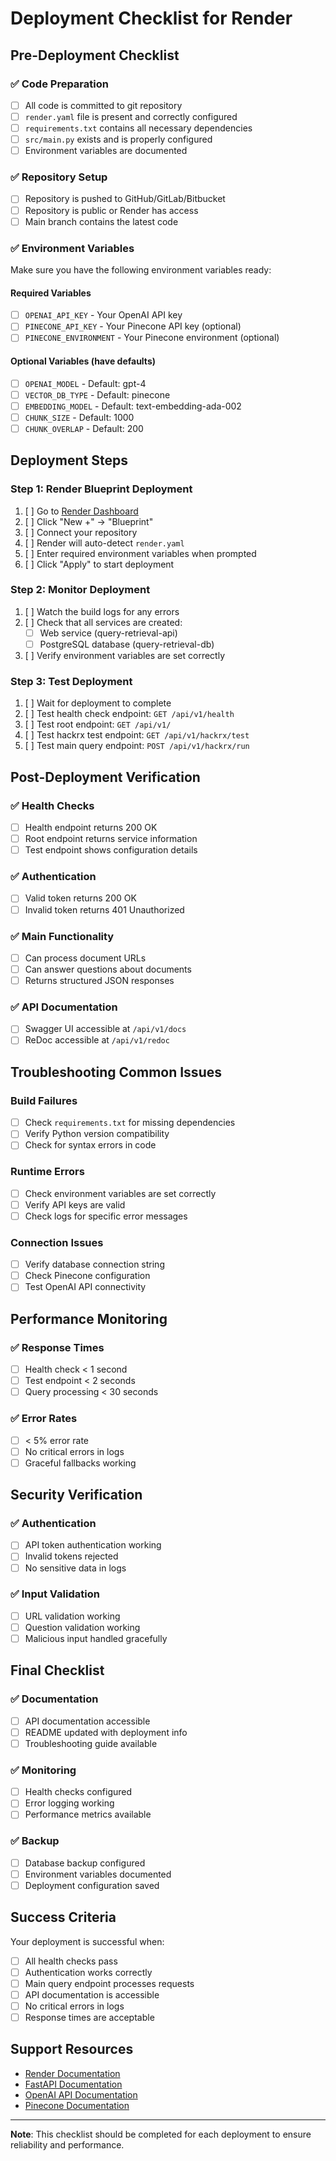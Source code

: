 # Deployment Checklist for Render

## Pre-Deployment Checklist

### ✅ Code Preparation
- [ ] All code is committed to git repository
- [ ] `render.yaml` file is present and correctly configured
- [ ] `requirements.txt` contains all necessary dependencies
- [ ] `src/main.py` exists and is properly configured
- [ ] Environment variables are documented

### ✅ Repository Setup
- [ ] Repository is pushed to GitHub/GitLab/Bitbucket
- [ ] Repository is public or Render has access
- [ ] Main branch contains the latest code

### ✅ Environment Variables
Make sure you have the following environment variables ready:

#### Required Variables
- [ ] `OPENAI_API_KEY` - Your OpenAI API key
- [ ] `PINECONE_API_KEY` - Your Pinecone API key (optional)
- [ ] `PINECONE_ENVIRONMENT` - Your Pinecone environment (optional)

#### Optional Variables (have defaults)
- [ ] `OPENAI_MODEL` - Default: gpt-4
- [ ] `VECTOR_DB_TYPE` - Default: pinecone
- [ ] `EMBEDDING_MODEL` - Default: text-embedding-ada-002
- [ ] `CHUNK_SIZE` - Default: 1000
- [ ] `CHUNK_OVERLAP` - Default: 200

## Deployment Steps

### Step 1: Render Blueprint Deployment
1. [ ] Go to [Render Dashboard](https://render.com)
2. [ ] Click "New +" → "Blueprint"
3. [ ] Connect your repository
4. [ ] Render will auto-detect `render.yaml`
5. [ ] Enter required environment variables when prompted
6. [ ] Click "Apply" to start deployment

### Step 2: Monitor Deployment
1. [ ] Watch the build logs for any errors
2. [ ] Check that all services are created:
   - [ ] Web service (query-retrieval-api)
   - [ ] PostgreSQL database (query-retrieval-db)
3. [ ] Verify environment variables are set correctly

### Step 3: Test Deployment
1. [ ] Wait for deployment to complete
2. [ ] Test health check endpoint: `GET /api/v1/health`
3. [ ] Test root endpoint: `GET /api/v1/`
4. [ ] Test hackrx test endpoint: `GET /api/v1/hackrx/test`
5. [ ] Test main query endpoint: `POST /api/v1/hackrx/run`

## Post-Deployment Verification

### ✅ Health Checks
- [ ] Health endpoint returns 200 OK
- [ ] Root endpoint returns service information
- [ ] Test endpoint shows configuration details

### ✅ Authentication
- [ ] Valid token returns 200 OK
- [ ] Invalid token returns 401 Unauthorized

### ✅ Main Functionality
- [ ] Can process document URLs
- [ ] Can answer questions about documents
- [ ] Returns structured JSON responses

### ✅ API Documentation
- [ ] Swagger UI accessible at `/api/v1/docs`
- [ ] ReDoc accessible at `/api/v1/redoc`

## Troubleshooting Common Issues

### Build Failures
- [ ] Check `requirements.txt` for missing dependencies
- [ ] Verify Python version compatibility
- [ ] Check for syntax errors in code

### Runtime Errors
- [ ] Check environment variables are set correctly
- [ ] Verify API keys are valid
- [ ] Check logs for specific error messages

### Connection Issues
- [ ] Verify database connection string
- [ ] Check Pinecone configuration
- [ ] Test OpenAI API connectivity

## Performance Monitoring

### ✅ Response Times
- [ ] Health check < 1 second
- [ ] Test endpoint < 2 seconds
- [ ] Query processing < 30 seconds

### ✅ Error Rates
- [ ] < 5% error rate
- [ ] No critical errors in logs
- [ ] Graceful fallbacks working

## Security Verification

### ✅ Authentication
- [ ] API token authentication working
- [ ] Invalid tokens rejected
- [ ] No sensitive data in logs

### ✅ Input Validation
- [ ] URL validation working
- [ ] Question validation working
- [ ] Malicious input handled gracefully

## Final Checklist

### ✅ Documentation
- [ ] API documentation accessible
- [ ] README updated with deployment info
- [ ] Troubleshooting guide available

### ✅ Monitoring
- [ ] Health checks configured
- [ ] Error logging working
- [ ] Performance metrics available

### ✅ Backup
- [ ] Database backup configured
- [ ] Environment variables documented
- [ ] Deployment configuration saved

## Success Criteria

Your deployment is successful when:
- [ ] All health checks pass
- [ ] Authentication works correctly
- [ ] Main query endpoint processes requests
- [ ] API documentation is accessible
- [ ] No critical errors in logs
- [ ] Response times are acceptable

## Support Resources

- [Render Documentation](https://render.com/docs)
- [FastAPI Documentation](https://fastapi.tiangolo.com/)
- [OpenAI API Documentation](https://platform.openai.com/docs)
- [Pinecone Documentation](https://docs.pinecone.io/)

---

**Note**: This checklist should be completed for each deployment to ensure reliability and performance. 
